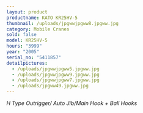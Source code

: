 ```yaml
---
layout: product
productname: KATO KR25HV-5
thumbnail: /uploads/jpgwwjpgww8.jpgww.jpg
category: Mobile Cranes
sold: false
model: KR25HV-5
hours: "3999"
year: "2005"
serial_no: "5411857"
detailpictures:
  - /uploads/jpgwwjpgww5.jpgww.jpg
  - /uploads/jpgwwjpgww9.jpgww.jpg
  - /uploads/jpgwwjpgww7.jpgww.jpg
  - /uploads/jpgww49.jpgww.jpg
---
```

*H Type Outrigger/ Auto Jib/Main Hook + Ball Hooks*
